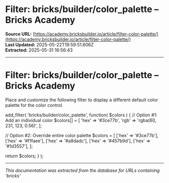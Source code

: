 # Filter: bricks/builder/color_palette – Bricks Academy

**Source URL:** [https://academy.bricksbuilder.io/article/filter-color-palette/](https://academy.bricksbuilder.io/article/filter-color-palette/)  
**Last Updated:** 2025-05-22T19:59:51.606Z  
**Extracted:** 2025-05-31 16:56:43

---

# Filter: bricks/builder/color\_palette – Bricks Academy

Place and customize the following filter to display a different default color palette for the color control.

add\_filter( 'bricks/builder/color\_palette', function( $colors ) {
  // Option #1: Add an individual color
    $colors\[\] \= \[
      'hex' \=> '#3ce77b',
      'rgb' \=> 'rgba(60, 231, 123, 0.56)',
    \];

  // Option #2: Override entire color palette
  $colors \= \[
    \['hex' \=> '#3ce77b'\],
    \['hex' \=> '#f1faee'\],
    \['hex' \=> '#a8dadc'\],
    \['hex' \=> '#457b9d'\],
    \['hex' \=> '#1d3557'\],
  \];

  return $colors;
} );

---

*This documentation was extracted from the database for URLs containing 'bricks'*
